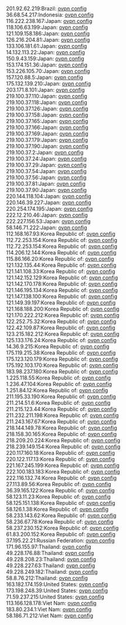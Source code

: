 201.92.62.219:Brazil: [ovpn config](vpn/201_92_62_219.ovpn)  
36.68.54.217:Indonesia: [ovpn config](vpn/36_68_54_217.ovpn)  
116.222.238.167:Japan: [ovpn config](vpn/116_222_238_167.ovpn)  
118.106.63.199:Japan: [ovpn config](vpn/118_106_63_199.ovpn)  
121.109.158.186:Japan: [ovpn config](vpn/121_109_158_186.ovpn)  
126.216.204.81:Japan: [ovpn config](vpn/126_216_204_81.ovpn)  
133.106.181.61:Japan: [ovpn config](vpn/133_106_181_61.ovpn)  
14.132.113.22:Japan: [ovpn config](vpn/14_132_113_22.ovpn)  
150.9.43.159:Japan: [ovpn config](vpn/150_9_43_159.ovpn)  
153.174.151.36:Japan: [ovpn config](vpn/153_174_151_36.ovpn)  
153.226.105.70:Japan: [ovpn config](vpn/153_226_105_70.ovpn)  
157.120.88.5:Japan: [ovpn config](vpn/157_120_88_5.ovpn)  
175.132.139.210:Japan: [ovpn config](vpn/175_132_139_210.ovpn)  
203.171.8.101:Japan: [ovpn config](vpn/203_171_8_101.ovpn)  
219.100.37.110:Japan: [ovpn config](vpn/219_100_37_110.ovpn)  
219.100.37.118:Japan: [ovpn config](vpn/219_100_37_118.ovpn)  
219.100.37.126:Japan: [ovpn config](vpn/219_100_37_126.ovpn)  
219.100.37.158:Japan: [ovpn config](vpn/219_100_37_158.ovpn)  
219.100.37.165:Japan: [ovpn config](vpn/219_100_37_165.ovpn)  
219.100.37.166:Japan: [ovpn config](vpn/219_100_37_166.ovpn)  
219.100.37.169:Japan: [ovpn config](vpn/219_100_37_169.ovpn)  
219.100.37.179:Japan: [ovpn config](vpn/219_100_37_179.ovpn)  
219.100.37.190:Japan: [ovpn config](vpn/219_100_37_190.ovpn)  
219.100.37.2:Japan: [ovpn config](vpn/219_100_37_2.ovpn)  
219.100.37.24:Japan: [ovpn config](vpn/219_100_37_24.ovpn)  
219.100.37.29:Japan: [ovpn config](vpn/219_100_37_29.ovpn)  
219.100.37.54:Japan: [ovpn config](vpn/219_100_37_54.ovpn)  
219.100.37.56:Japan: [ovpn config](vpn/219_100_37_56.ovpn)  
219.100.37.81:Japan: [ovpn config](vpn/219_100_37_81.ovpn)  
219.100.37.90:Japan: [ovpn config](vpn/219_100_37_90.ovpn)  
220.144.118.104:Japan: [ovpn config](vpn/220_144_118_104.ovpn)  
220.146.39.227:Japan: [ovpn config](vpn/220_146_39_227.ovpn)  
220.254.174.195:Japan: [ovpn config](vpn/220_254_174_195.ovpn)  
222.12.210.46:Japan: [ovpn config](vpn/222_12_210_46.ovpn)  
222.227.156.53:Japan: [ovpn config](vpn/222_227_156_53.ovpn)  
58.146.71.222:Japan: [ovpn config](vpn/58_146_71_222.ovpn)  
112.168.167.93:Korea Republic of: [ovpn config](vpn/112_168_167_93.ovpn)  
112.72.253.154:Korea Republic of: [ovpn config](vpn/112_72_253_154.ovpn)  
112.72.253.154:Korea Republic of: [ovpn config](vpn/112_72_253_154.ovpn)  
114.206.12.144:Korea Republic of: [ovpn config](vpn/114_206_12_144.ovpn)  
115.86.166.20:Korea Republic of: [ovpn config](vpn/115_86_166_20.ovpn)  
121.132.135.44:Korea Republic of: [ovpn config](vpn/121_132_135_44.ovpn)  
121.141.108.33:Korea Republic of: [ovpn config](vpn/121_141_108_33.ovpn)  
121.142.152.129:Korea Republic of: [ovpn config](vpn/121_142_152_129.ovpn)  
121.142.170.178:Korea Republic of: [ovpn config](vpn/121_142_170_178.ovpn)  
121.146.195.134:Korea Republic of: [ovpn config](vpn/121_146_195_134.ovpn)  
121.147.138.100:Korea Republic of: [ovpn config](vpn/121_147_138_100.ovpn)  
121.149.39.197:Korea Republic of: [ovpn config](vpn/121_149_39_197.ovpn)  
121.168.188.200:Korea Republic of: [ovpn config](vpn/121_168_188_200.ovpn)  
121.170.222.212:Korea Republic of: [ovpn config](vpn/121_170_222_212.ovpn)  
122.252.75.32:Korea Republic of: [ovpn config](vpn/122_252_75_32.ovpn)  
122.42.109.87:Korea Republic of: [ovpn config](vpn/122_42_109_87.ovpn)  
123.215.182.212:Korea Republic of: [ovpn config](vpn/123_215_182_212.ovpn)  
125.133.176.24:Korea Republic of: [ovpn config](vpn/125_133_176_24.ovpn)  
14.36.9.215:Korea Republic of: [ovpn config](vpn/14_36_9_215.ovpn)  
175.119.215.38:Korea Republic of: [ovpn config](vpn/175_119_215_38.ovpn)  
175.123.120.179:Korea Republic of: [ovpn config](vpn/175_123_120_179.ovpn)  
175.192.103.170:Korea Republic of: [ovpn config](vpn/175_192_103_170.ovpn)  
183.98.237.180:Korea Republic of: [ovpn config](vpn/183_98_237_180.ovpn)  
1.225.118.55:Korea Republic of: [ovpn config](vpn/1_225_118_55.ovpn)  
1.236.47.104:Korea Republic of: [ovpn config](vpn/1_236_47_104.ovpn)  
1.251.84.12:Korea Republic of: [ovpn config](vpn/1_251_84_12.ovpn)  
211.195.33.190:Korea Republic of: [ovpn config](vpn/211_195_33_190.ovpn)  
211.214.51.6:Korea Republic of: [ovpn config](vpn/211_214_51_6.ovpn)  
211.215.123.44:Korea Republic of: [ovpn config](vpn/211_215_123_44.ovpn)  
211.232.211.198:Korea Republic of: [ovpn config](vpn/211_232_211_198.ovpn)  
211.243.167.67:Korea Republic of: [ovpn config](vpn/211_243_167_67.ovpn)  
218.144.149.78:Korea Republic of: [ovpn config](vpn/218_144_149_78.ovpn)  
218.158.30.165:Korea Republic of: [ovpn config](vpn/218_158_30_165.ovpn)  
218.209.20.224:Korea Republic of: [ovpn config](vpn/218_209_20_224.ovpn)  
218.239.149.154:Korea Republic of: [ovpn config](vpn/218_239_149_154.ovpn)  
220.117.160.18:Korea Republic of: [ovpn config](vpn/220_117_160_18.ovpn)  
220.122.117.13:Korea Republic of: [ovpn config](vpn/220_122_117_13.ovpn)  
221.167.245.199:Korea Republic of: [ovpn config](vpn/221_167_245_199.ovpn)  
222.100.183.183:Korea Republic of: [ovpn config](vpn/222_100_183_183.ovpn)  
222.116.132.74:Korea Republic of: [ovpn config](vpn/222_116_132_74.ovpn)  
27.113.89.56:Korea Republic of: [ovpn config](vpn/27_113_89_56.ovpn)  
36.39.165.122:Korea Republic of: [ovpn config](vpn/36_39_165_122.ovpn)  
58.123.11.23:Korea Republic of: [ovpn config](vpn/58_123_11_23.ovpn)  
58.125.151.138:Korea Republic of: [ovpn config](vpn/58_125_151_138.ovpn)  
58.126.1.38:Korea Republic of: [ovpn config](vpn/58_126_1_38.ovpn)  
58.233.143.62:Korea Republic of: [ovpn config](vpn/58_233_143_62.ovpn)  
58.236.67.78:Korea Republic of: [ovpn config](vpn/58_236_67_78.ovpn)  
58.237.230.152:Korea Republic of: [ovpn config](vpn/58_237_230_152.ovpn)  
61.83.200.152:Korea Republic of: [ovpn config](vpn/61_83_200_152.ovpn)  
37.195.22.21:Russian Federation: [ovpn config](vpn/37_195_22_21.ovpn)  
171.96.155.97:Thailand: [ovpn config](vpn/171_96_155_97.ovpn)  
49.228.176.88:Thailand: [ovpn config](vpn/49_228_176_88.ovpn)  
49.228.208.23:Thailand: [ovpn config](vpn/49_228_208_23.ovpn)  
49.228.227.63:Thailand: [ovpn config](vpn/49_228_227_63.ovpn)  
49.228.249.182:Thailand: [ovpn config](vpn/49_228_249_182.ovpn)  
58.8.76.212:Thailand: [ovpn config](vpn/58_8_76_212.ovpn)  
163.182.174.159:United States: [ovpn config](vpn/163_182_174_159.ovpn)  
173.198.248.39:United States: [ovpn config](vpn/173_198_248_39.ovpn)  
71.59.237.215:United States: [ovpn config](vpn/71_59_237_215.ovpn)  
113.166.128.178:Viet Nam: [ovpn config](vpn/113_166_128_178.ovpn)  
183.80.234.1:Viet Nam: [ovpn config](vpn/183_80_234_1.ovpn)  
58.186.71.212:Viet Nam: [ovpn config](vpn/58_186_71_212.ovpn)  
